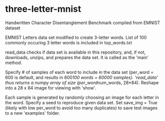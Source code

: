 # three-letter-mnist
Handwritten Character Disentanglement Benchmark compiled from EMNIST dataset

EMNIST Letters data set modified to create 3-letter words.  List of 100 commonly occuring 3 letter words is included in top_words.txt

read_data checks if data set is available in this repository, and, if not, downloads, unzips, and prepares the data set.  It is called as the 'main' method.  

Specify # of samples of each word to include in the data set (per_word = 600 is default, and results in 600*100 words = 60000 samples).  'read_data' thus returns a numpy array of size (per_word*num_words, 28*84).  Reshape into a 28 x 84 image for viewing with 'show'.  

Each sample is generated by randomly choosing an image for each letter in the word.  Specify a seed to reproduce given data set.  Set save_img = True (likely with low per_word to avoid too many duplicates) to save test images to a new 'examples' folder.  

